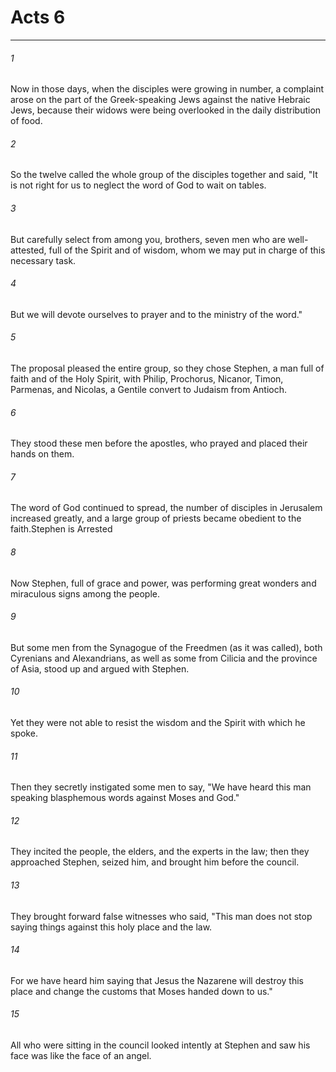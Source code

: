 # Acts 6
***



###### 1 
Now in those days, when the disciples were growing in number, a complaint arose on the part of the Greek-speaking Jews against the native Hebraic Jews, because their widows were being overlooked in the daily distribution of food. 

###### 2 
So the twelve called the whole group of the disciples together and said, "It is not right for us to neglect the word of God to wait on tables. 

###### 3 
But carefully select from among you, brothers, seven men who are well-attested, full of the Spirit and of wisdom, whom we may put in charge of this necessary task. 

###### 4 
But we will devote ourselves to prayer and to the ministry of the word." 

###### 5 
The proposal pleased the entire group, so they chose Stephen, a man full of faith and of the Holy Spirit, with Philip, Prochorus, Nicanor, Timon, Parmenas, and Nicolas, a Gentile convert to Judaism from Antioch. 

###### 6 
They stood these men before the apostles, who prayed and placed their hands on them. 

###### 7 
The word of God continued to spread, the number of disciples in Jerusalem increased greatly, and a large group of priests became obedient to the faith.Stephen is Arrested 

###### 8 
Now Stephen, full of grace and power, was performing great wonders and miraculous signs among the people. 

###### 9 
But some men from the Synagogue of the Freedmen (as it was called), both Cyrenians and Alexandrians, as well as some from Cilicia and the province of Asia, stood up and argued with Stephen. 

###### 10 
Yet they were not able to resist the wisdom and the Spirit with which he spoke. 

###### 11 
Then they secretly instigated some men to say, "We have heard this man speaking blasphemous words against Moses and God." 

###### 12 
They incited the people, the elders, and the experts in the law; then they approached Stephen, seized him, and brought him before the council. 

###### 13 
They brought forward false witnesses who said, "This man does not stop saying things against this holy place and the law. 

###### 14 
For we have heard him saying that Jesus the Nazarene will destroy this place and change the customs that Moses handed down to us." 

###### 15 
All who were sitting in the council looked intently at Stephen and saw his face was like the face of an angel.
